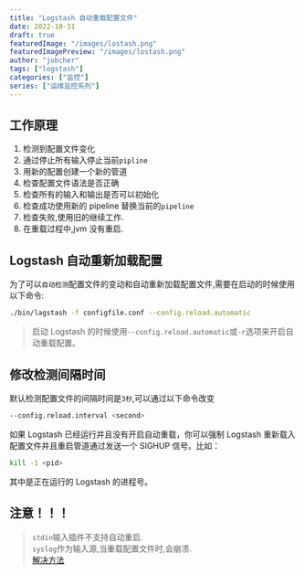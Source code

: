 ```yaml
---
title: "Logstash 自动重载配置文件"
date: 2022-10-31
draft: true
featuredImage: "/images/lostash.png"
featuredImagePreview: "/images/lostash.png"
author: "jobcher"
tags: ["logstash"]
categories: ["监控"]
series: ["运维监控系列"]
---
```


## 工作原理

1. 检测到配置文件变化
2. 通过停止所有输入停止当前`pipline`
3. 用新的配置创建一个新的管道
4. 检查配置文件语法是否正确
5. 检查所有的输入和输出是否可以初始化
6. 检查成功使用新的 pipeline 替换当前的`pipeline`
7. 检查失败,使用旧的继续工作.
8. 在重载过程中,jvm 没有重启.

## Logstash 自动重新加载配置

为了可以`自动检测`配置文件的变动和自动重新加载配置文件,需要在启动的时候使用以下命令:

```sh
./bin/lagstash -f configfile.conf --config.reload.automatic
```

> 启动 Logstash 的时候使用`--config.reload.automatic`或`-r`选项来开启自动重载配置。

## 修改检测间隔时间

默认检测配置文件的间隔时间是`3秒`,可以通过以下命令改变

```sh
--config.reload.interval <second>
```

如果 Logstash 已经运行并且没有开启自动重载，你可以强制 Logstash 重新载入配置文件并且重启管道通过发送一个 SIGHUP 信号。比如：

```sh
kill -1 <pid>
```

其中<pid>是正在运行的 Logstash 的进程号。

## 注意！！！

> `stdin`输入插件不支持自动重启.  
> `syslog`作为输入源,当重载配置文件时,会崩溃.  
> [解决方法](https://github.com/logstash-plugins/logstash-input-syslog/issues/40)
